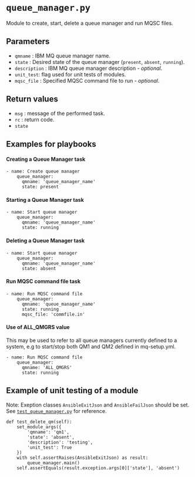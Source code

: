 # `queue_manager.py` 

Module to create, start, delete a queue manager and run MQSC files.

## Parameters

- `qmname` : IBM MQ queue manager name.
- `state` : Desired state of the queue manager (`present`, `absent`, `running`).
- `description` : IBM MQ queue manager description - *optional*.
- `unit_test`: flag used for unit tests of modules.
- `mqsc_file` : Specified MQSC command file to run - *optional*.

## Return values

- `msg` : message of the performed task.
- `rc` : return code.
- `state`

## Examples for playbooks

#### Creating a Queue Manager task

```
- name: Create queue manager
    queue_manager:
      qmname: 'queue_manager_name'
      state: present
```

#### Starting a Queue Manager task

```
- name: Start queue manager
    queue_manager:
      qmname: 'queue_manager_name'
      state: running
```

#### Deleting a Queue Manager task

```
- name: Start queue manager
    queue_manager:
      qmname: 'queue_manager_name'
      state: absent
```

#### Run MQSC command file task

```
- name: Run MQSC command file 
    queue_manager:
      qmname: 'queue_manager_name'
      state: running
      mqsc_file: 'commfile.in'
```

#### Use of ALL_QMGRS value

This may be used to refer to all queue managers currently defined to a system, e.g to start/stop both QM1 and QM2 defined in mq-setup.yml.

```
- name: Run MQSC command file 
    queue_manager:
      qmname: 'ALL_QMGRS'
      state: running
```

## Example of unit testing of a module 

Note: Exeption classes `AnsibleExitJson` and `AnsibleFailJson` should be set. See [`test_queue_manager.py`](ansible_collections/ibm/ibmmq/tests/unit/test_queue_manager.py) for reference.

```
def test_delete_qm(self):
    set_module_args({
        'qmname': 'qm1',
        'state': 'absent',
        'description': 'testing',
        'unit_test': True
    })
    with self.assertRaises(AnsibleExitJson) as result:
        queue_manager.main()
    self.assertEquals(result.exception.args[0]['state'], 'absent')
```
